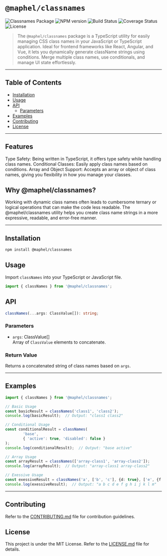 # `@maphel/classnames`

![Classnames Package](https://img.shields.io/badge/@maphel-classnames-8A2BE2)
![NPM version](https://img.shields.io/npm/v/@maphel/classnames.svg)
![Build Status](https://img.shields.io/github/actions/workflow/status/maphel/classnames/build.yml)
![Coverage Status](https://img.shields.io/coverallsCoverage/github/maphel/classnames)
![License](https://img.shields.io/github/license/maphel/classnames)


> The `@maphel/classnames` package is a TypeScript utility for easily managing CSS class names in your JavaScript or TypeScript application. Ideal for frontend frameworks like React, Angular, and Vue, it lets you dynamically generate className strings using conditions. Merge multiple class names, use conditionals, and manage UI state effortlessly.

---

## Table of Contents
- [Installation](#Installation)
- [Usage](#Usage)
- [API](#API)
  - [Parameters](#Parameters)
- [Examples](#Examples)
- [Contributing](#Contributing)
- [License](#License)


---

## Features
Type Safety: Being written in TypeScript, it offers type safety while handling class names.
Conditional Classes: Easily apply class names based on conditions.
Array and Object Support: Accepts an array or object of class names, giving you flexibility in how you manage your classes.

## Why @maphel/classnames?
Working with dynamic class names often leads to cumbersome ternary or logical operations that can make the code less readable. The @maphel/classnames utility helps you create class name strings in a more expressive, readable, and error-free manner.

---

## Installation
```bash
npm install @maphel/classnames
```

## Usage
Import `classNames` into your TypeScript or JavaScript file.
```typescript
import { classNames } from '@maphel/classnames';
```

## API
```typescript
classNames(...args: ClassValue[]): string;
```

### Parameters
- `args`: ClassValue[]  
  Array of `ClassValue` elements to concatenate.

### Return Value
Returns a concatenated string of class names based on `args`.

---

## Examples
```typescript
import { classNames } from '@maphel/classnames';

// Basic Usage
const basicResult = classNames('class1', 'class2');
console.log(basicResult);  // Output: "class1 class2"

// Conditional Usage
const conditionalResult = classNames(
        'base',
        { 'active': true, 'disabled': false }
);
console.log(conditionalResult);  // Output: "base active"

// Array Usage
const arrayResult = classNames(['array-class1', 'array-class2']);
console.log(arrayResult);  // Output: "array-class1 array-class2"

// Exessive Usage
const exessiveResult = classNames('a', ['b', 'c'], {d: true}, ['e', {f: true}, ' g', 'h '], [' i ', [{' j': true}]], ' k', 'l ', ' m ');
console.log(exessiveResult);  // Output: "a b c d e f g h i j k l m"
```
---
## Contributing
Refer to the [CONTRIBUTING.md](./CONTRIBUTING.md) file for contribution guidelines.

## License
This project is under the MIT License. Refer to the [LICENSE.md](./LICENSE.md) file for details.
